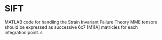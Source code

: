 # SIFT
MATLAB code for handling the Strain Invariant Failure Theory
MME tensors should be expressed as successive 6x7 [M][A] matricies for each integration point.
s